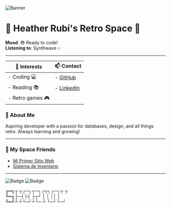 ![Banner](url_del_banner)

# 👾 Heather Rubí's Retro Space 👾

**Mood**: 😎 Ready to code!  
**Listening to**: Synthwave 🎶  

---

| 🖤 **Interests**         | 📫 **Contact**                            |
|--------------------------|-------------------------------------------|
| - Coding 💻              | - [GitHub](https://github.com/tu_usuario) |
| - Reading 📚             | - [LinkedIn](https://linkedin.com/in/tu_usuario) |
| - Retro games 🎮         |                                           |

### 🌌 About Me
Aspiring developer with a passion for databases, design, and all things retro. Always learning and growing!

---

### 🌠 My Space Friends
- [Mi Primer Sitio Web](https://github.com/tu_usuario/misitio)
- [Sistema de Inventario](https://github.com/tu_usuario/inventario)

---

![Badge](https://img.shields.io/badge/-Synthwave%20Fan-pink?style=flat-square)
![Badge](https://img.shields.io/badge/-Database%20Lover-blue?style=flat-square)

╔═╗┬ ┬┌─┐┬─┐┌┬┐┌─┐┬ ┬  
╚═╗├─┤├┤ ├┬┘ │ │ ││ │  
╚═╝┴ ┴└─┘┴└─ ┴ └─┘└─┘  

  

<!---
HeatherCobas/HeatherCobas is a ✨ special ✨ repository because its `README.md` (this file) appears on your GitHub profile.
You can click the Preview link to take a look at your changes.
--->
